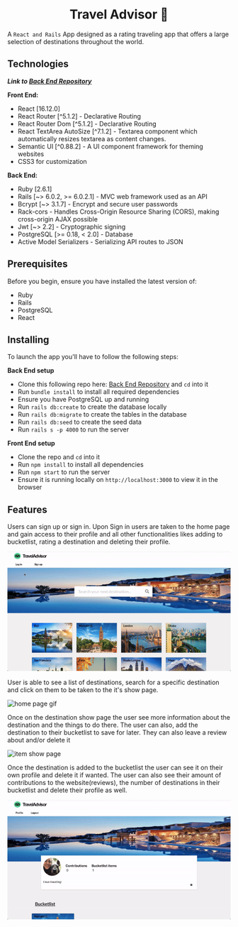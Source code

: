 <h1 align="center">Travel Advisor 🛫</h1>

A `React and Rails` App designed as a rating traveling app that offers a large selection of destinations throughout the world.

## Technologies

***Link to [Back End Repository](https://github.com/valentinem1/Travel-Advisor-Backend)***<br />

**Front End:** 
- React [16.12.0]
- React Router [^5.1.2] - Declarative Routing
- React Router Dom [^5.1.2] - Declarative Routing
- React TextArea AutoSize [^7.1.2] - Textarea component which automatically resizes textarea as content changes.
- Semantic UI [^0.88.2] - A UI component framework for theming websites
- CSS3 for customization




**Back End:**
- Ruby [2.6.1]
- Rails [~> 6.0.2, >= 6.0.2.1] - MVC web framework used as an API
- Bcrypt [~> 3.1.7] - Encrypt and secure user passwords
- Rack-cors - Handles Cross-Origin Resource Sharing (CORS), making cross-origin AJAX possible
- Jwt [~> 2.2] - Cryptographic signing
- PostgreSQL [>= 0.18, < 2.0] - Database
- Active Model Serializers - Serializing API routes to JSON

## Prerequisites
Before you begin, ensure you have installed the latest version of:

- Ruby
- Rails
- PostgreSQL
- React

## Installing

To launch the app you'll have to follow the following steps:

**Back End setup**
- Clone this following repo here: [Back End Repository](https://github.com/valentinem1/Travel-Advisor-Backend) and `cd` into it
- Run `bundle install` to install all required dependencies
- Ensure you have PostgreSQL up and running
- Run `rails db:create` to create the database locally
- Run `rails db:migrate` to create the tables in the database
- Run `rails db:seed` to create the seed data
- Run `rails s -p 4000` to run the server

**Front End setup**
- Clone the repo and `cd` into it
- Run `npm install` to install all dependencies
- Run `npm start` to run the server
- Ensure it is running locally on `http://localhost:3000` to view it in the browser

## Features

Users can sign up or sign in. Upon Sign in users are taken to the home page and gain access to their profile and all other functionalities likes adding to bucketlist, rating a destination and deleting their profile. <br />

![login gif](./src/images/login.gif)<br />

User is able to see a list of destinations, search for a specific destination and click on them to be taken to the it's show page.<br />

![home page gif](./src/images/home-page.gif)<br />

Once on the destination show page the user see more information about the destination and the things to do there. The user can also, add the destination to their bucketlist to save for later. They can also leave a review about and/or delete it<br />

![item show page](./src/images/destination-show-page.gif)<br />

Once the destination is added to the bucketlist the user can see it on their own profile and delete it if wanted. The user can also see their amount of contributions to the website(reviews), the number of destinations in their bucketlist and delete their profile as well.<br />

![profile page](./src/images/profile-page.gif)<br />

